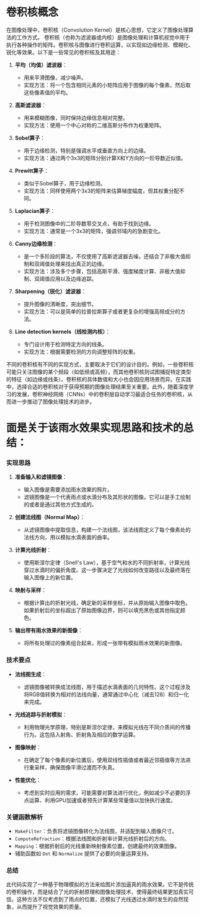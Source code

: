# 卷积核概念
在图像处理中，卷积核（Convolution Kernel）是核心思想，它定义了图像处理算法的工作方式。
卷积核（也称为滤波器或内核）是图像处理和计算机视觉中用于执行各种操作的矩阵。卷积核与图像进行卷积运算，以实现如边缘检测、模糊化、锐化等效果。以下是一些常见的卷积核及其用途：

1. **平均（均值）滤波器**：
   - 用来平滑图像，减少噪声。
   - 实现方法：将一个包含相同元素的小矩阵应用于图像的每个像素，然后取这些像素值的平均。

2. **高斯滤波器**：
   - 用来模糊图像，同时保持边缘信息相对完整。
   - 实现方法：使用一个中心对称的二维高斯分布作为权重矩阵。

3. **Sobel算子**：
   - 用于边缘检测，特别是强调水平或垂直方向上的边缘。
   - 实现方法：通过两个3x3的矩阵分别计算X和Y方向的一阶导数近似值。

4. **Prewitt算子**：
   - 类似于Sobel算子，用于边缘检测。
   - 实现方法：同样使用两个3x3的矩阵来估算梯度幅度，但其权重分配不同。

5. **Laplacian算子**：
   - 用于检测图像中的二阶导数零交叉点，有助于找到边缘。
   - 实现方法：通常是一个3x3的矩阵，强调邻域内的急剧变化。

6. **Canny边缘检测**：
   - 是一个多阶段的算法，不仅使用了高斯滤波器去噪，还结合了非极大值抑制和双阈值处理来找出真正的边缘。
   - 实现方法：涉及多个步骤，包括高斯平滑、强度梯度计算、非极大值抑制、双阈值应用以及边缘追踪。

7. **Sharpening（锐化）滤波器**：
   - 提升图像的清晰度，突出细节。
   - 实现方法：可以是简单的拉普拉斯算子或者更复杂的增强高频成分的方法。

8. **Line detection kernels（线检测内核）**：
   - 专门设计用于检测特定方向的线条。
   - 实现方法：根据需要检测的方向调整矩阵的权重。

不同的卷积核有不同的实现方式，主要取决于它们的设计目的。例如，一些卷积核可能只关注图像的某个频段（如低频或高频），而其他卷积核则试图捕捉特定类型的特征（如边缘或线条）。卷积核的具体数值和大小也会因应用场景而异。在实践中，选择合适的卷积核对于获得预期的图像处理结果至关重要。此外，随着深度学习的发展，卷积神经网络（CNNs）中的卷积层自动学习最适合任务的卷积核，从而进一步推动了图像处理技术的进步。



# 面是关于该雨水效果实现思路和技术的总结：

### 实现思路

1. **准备输入和滤镜图像**：
   - 输入图像是需要添加雨水效果的照片。
   - 滤镜图像是一个代表雨点或水滴分布及其形状的图像。它可以是手工绘制的或者是通过其他方式生成的。

2. **创建法线图（Normal Map）**：
   - 从滤镜图像中提取信息，构建一个法线图，该法线图定义了每个像素处的法线方向，用以模拟水滴表面的曲率。

3. **计算光线折射**：
   - 使用斯涅尔定律（Snell's Law），基于空气和水的不同折射率，计算光线穿过水滴时的偏折角度。这一步骤决定了光线如何改变路径以及最终落在输入图像上的新位置。

4. **映射与采样**：
   - 根据计算出的折射光线，确定新的采样坐标，并从原始输入图像中取色。如果折射后的坐标超出了原始图像边界，则可以填充黑色或其他指定颜色。

5. **输出带有雨水效果的新图像**：
   - 将所有处理过的像素组合起来，形成一张带有模拟雨水效果的新图像。

### 技术要点

- **法线图生成**：
  - 滤镜图像被转换成法线图，用于描述水滴表面的几何特性。这个过程涉及将RGB值转换为相对的法线向量，通常通过中心化（减去128）和归一化来完成。

- **光线追踪与折射模拟**：
  - 利用物理光学原理，特别是斯涅尔定律，来模拟光线在不同介质间的传播行为。这包括入射角、折射角及相应的数学运算。

- **图像映射**：
  - 在确定了每个像素的新位置后，使用双线性插值或者最近邻插值等方法进行重采样，确保图像平滑过渡而不失真。

- **性能优化**：
  - 考虑到实时应用的需求，可能需要对算法进行优化，例如减少不必要的浮点运算、利用GPU加速或者预先计算某些常量值以加快执行速度。

### 关键函数解析

- `MakeFilter`：负责将滤镜图像转化为法线图，并适配到输入图像尺寸。
- `ComputeRefraction`：根据法线图和折射率计算光线折射后的方向。
- `Mapping`：根据折射后的光线重新映射像素位置，创建最终的效果图像。
- 辅助函数如 `Dot` 和 `Normalize` 提供了必要的向量运算支持。

### 总结

此代码实现了一种基于物理模拟的方法来给图片添加逼真的雨水效果。它不是传统的卷积操作，而是结合了光的折射原理和图像处理技术，使得最终结果更加真实可信。这种方法不仅考虑到了雨点的位置，还模拟了光线透过水滴时发生的自然现象，从而提升了视觉效果的质量。